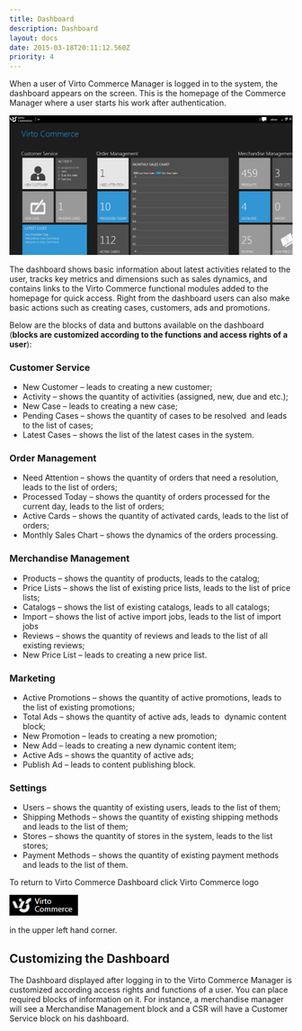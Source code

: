 ```yaml
---
title: Dashboard
description: Dashboard
layout: docs
date: 2015-03-18T20:11:12.560Z
priority: 4
---
```

When a user of Virto Commerce Manager is logged in to the system, the dashboard appears on the screen. This is the homepage of the Commerce Manager where a user starts his work after authentication.

<img src="../../assets/images/docs/dashboard.PNG" />

The dashboard shows basic information about latest activities related to the user, tracks key metrics and dimensions such as sales dynamics, and contains links to the Virto Commerce functional modules added to the homepage for quick access. Right from the dashboard users can also make basic actions such as creating cases, customers, ads and promotions.

Below are the blocks of data and buttons available on the dashboard (**blocks are customized according to the functions and access rights of a user**):

### Customer Service

* New Customer – leads to creating a new customer;
* Activity – shows the quantity of activities (assigned, new, due and etc.);
* New Case – leads to creating a new case;
* Pending Cases – shows the quantity of cases to be resolved  and leads to the list of cases;
* Latest Cases – shows the list of the latest cases in the system.

### Order Management

* Need Attention – shows the quantity of orders that need a resolution, leads to the list of orders;
* Processed Today – shows the quantity of orders processed for the current day, leads to the list of orders;
* Active Cards – shows the quantity of activated cards, leads to the list of orders;
* Monthly Sales Chart – shows the dynamics of the orders processing.

### Merchandise Management

* Products – shows the quantity of products, leads to the catalog;
* Price Lists – shows the list of existing price lists, leads to the list of price lists;
* Catalogs – shows the list of existing catalogs, leads to all catalogs;
* Import – shows the list of active import jobs, leads to the list of import jobs
* Reviews – shows the quantity of reviews and leads to the list of all existing reviews;
* New Price List – leads to creating a new price list.

### Marketing

* Active Promotions – shows the quantity of active promotions, leads to the list of existing promotions;
* Total Ads – shows the quantity of active ads, leads to  dynamic content block;
* New Promotion – leads to creating a new promotion;
* New Add – leads to creating a new dynamic content item;
* Active Ads – shows the quantity of active ads;
* Publish Ad – leads to content publishing block.

### Settings

* Users – shows the quantity of existing users, leads to the list of them;
* Shipping Methods – shows the quantity of existing shipping methods and leads to the list of them;
* Stores – shows the quantity of stores in the system, leads to the list stores;
* Payment Methods – shows the quantity of existing payment methods and leads to the list of them.

To return to Virto Commerce Dashboard click Virto Commerce logo

<img src="../../assets/images/docs/virtocommerce-logo.PNG" />

in the upper left hand corner.

## Customizing the Dashboard

The Dashboard displayed after logging in to the Virto Commerce Manager is customized according access rights and functions of a user. You can place required blocks of information on it. For instance, a merchandise manager will see a Merchandise Management block and a CSR will have a Customer Service block on his dashboard.